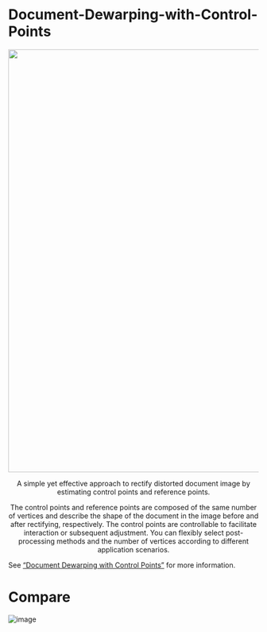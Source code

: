# Document-Dewarping-with-Control-Points
<div align="center">
  <img width="850" src="https://github.com/gwxie/Document-Dewarping-with-Control-Points/blob/main/rectitify_image.jpg">
  
  <p> A simple yet effective approach to rectify distorted document image by estimating control points and reference points. </p>
  <p>The control points and reference points are composed of the same number of vertices and describe the shape of the document in the image before and after rectifying, respectively. The control points are controllable to facilitate interaction or subsequent adjustment. You can flexibly select post-processing methods and the number of vertices according to different application scenarios.</p>
  
</div>

See [“Document Dewarping with Control Points”](https://arxiv.org/pdf/2203.10543.pdf) for more information.




# Compare
![image](https://github.com/gwxie/Document-Dewarping-with-Control-Points/blob/main/compare.jpg)
